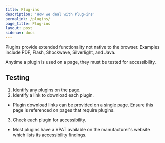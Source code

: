 ```yaml
---
title: Plug-ins
description: 'How we deal with Plug-ins'
permalink: /plugins/
page_title: Plug-ins
layout: post
sidenav: docs
---
```

Plugins provide extended functionality not native to the browser. Examples include PDF, Flash, Shockwave, Silverlight, and Java.

Anytime a plugin is used on a page, they must be tested for accessibility.

## Testing

1. Identify any plugins on the page.
2. Identify a link to download each plugin.
 * Plugin download links can be provided on a single page. Ensure this page is referenced on pages that require plugins.
3. Check each plugin for accessibility.
  * Most plugins have a VPAT available on the manufacturer's website which lists its accessibility findings.

